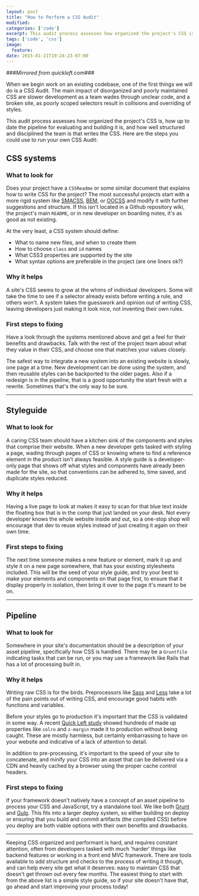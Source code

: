 ```yaml
---
layout: post
title: "How to Perform a CSS Audit"
modified:
categories: ['code']
excerpt: This audit process assesses how organized the project's CSS is, how up to date the pipeline for evaluating and building it is, and how well structured and disciplined the team is that writes the CSS.
tags: ['code', 'css']
image:
  feature:
date: 2015-01-21T19:24:23-07:00
---
```


###_Mirrored from quickleft.com_###


When we begin work on an existing codebase, one of the first things we will do is a CSS Audit. The main impact of disorganized and poorly maintained CSS are slower development as a team wades through unclear code, and a broken site, as poorly scoped selectors result in collisions and overriding of styles.

This audit process assesses how organized the project's CSS is, how up to date the pipeline for evaluating and building it is, and how well structured and disciplined the team is that writes the CSS. Here are the steps you could use to run your own CSS Audit:

## CSS systems

### What to look for

Does your project have a `CSSReadme` or some similar document that explains how to write CSS for the project? The most successful projects start with a more rigid system like [SMACSS](https://smacss.com/), [BEM](https://bem.info/method/), or [OOCSS](https://github.com/stubbornella/oocss/wiki) and modify it with further suggestions and structure. If this isn't located in a Github repository wiki, the project's main `README`, or in new developer on boarding notes, it's as good as not existing.

At the very least, a CSS system should define:

*   What to name new files, and when to create them
*   How to choose `class` and `id` names
*   What CSS3 properties are supported by the site
*   What syntax options are preferable in the project (are one liners ok?)

### Why it helps

A site's CSS seems to grow at the whims of individual developers. Some will take the time to see if a selector already exists before writing a rule, and others won't. A system takes the guesswork and opinion out of writing CSS, leaving developers just making it look nice, not inventing their own rules.

### First steps to fixing

Have a look through the systems mentioned above and get a feel for their benefits and drawbacks. Talk with the rest of the project team about what they value in their CSS, and choose one that matches your values closely.

The safest way to integrate a new system into an existing website is slowly, one page at a time. New development can be done using the system, and then reusable styles can be backported to the older pages. Also if a redesign is in the pipeline, that is a good opportunity the start fresh with a rewrite. Sometimes that's the only way to be sure.

* * *

## Styleguide

### What to look for

A caring CSS team should have a kitchen sink of the components and styles that comprise their website. When a new developer gets tasked with styling a page, wading through pages of CSS or knowing where to find a reference element in the product isn't always feasible. A style guide is a developer-only page that shows off what styles and components have already been made for the site, so that conventions can be adhered to, time saved, and duplicate styles reduced.

### Why it helps

Having a live page to look at makes it easy to scan for that blue text inside the floating box that is in the comp that just landed on your desk. Not every developer knows the whole website inside and out, so a one-stop shop will encourage that dev to reuse styles instead of just creating it again on their own time.

### First steps to fixing

The next time someone makes a new feature or element, mark it up and style it on a new page somewhere, that has your existing stylesheets included. This will be the seed of your style guide, and try your best to make your elements and components on that page first, to ensure that it display properly in isolation, then bring it over to the page it's meant to be on.

* * *

## Pipeline

### What to look for

Somewhere in your site's documentation should be a description of your asset pipeline, specifically how CSS is handled. There may be a `Gruntfile` indicating tasks that can be run, or you may use a framework like Rails that has a lot of processing built in.

### Why it helps

Writing raw CSS is for the birds. Preprocessors like [Sass](http://sass-lang.com/) and [Less](http://lesscss.org/) take a lot of the pain points out of writing CSS, and encourage good habits with functions and variables.

Before your styles go to production it's important that the CSS is validated in some way. A recent [Quick Left study](http://reports.quickleft.com/css) showed hundreds of made up properties like `colro` and `z-margin` made it to production without being caught. These are mostly harmless, but certainly embarrassing to have on your website and indicative of a lack of attention to detail.

In addition to pre-processing, it's important to the speed of your site to concatenate, and minify your CSS into an asset that can be delivered via a CDN and heavily cached by a browser using the proper cache control headers.

### First steps to fixing

If your framework doesn't natively have a concept of an asset pipeline to process your CSS and JavaScript, try a standalone tool. We like both [Grunt](http://gruntjs.com/) and [Gulp](http://gulpjs.com/). This fits into a larger deploy system, so either building on deploy or ensuring that you build and commit artifacts (the compiled CSS) before you deploy are both viable options with their own benefits and drawbacks.

* * *

Keeping CSS organized and performant is hard, and requires constant attention, often from developers tasked with much 'harder' things like backend features or working in a front end MVC framework. There are tools available to add structure and checks to the process of writing it though, and can help every site get what it deserves: easy to maintain CSS that doesn't get thrown out every few months. The easiest thing to start with from the above list is a simple style guide, so if your site doesn't have that, go ahead and start improving your process today!